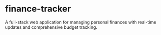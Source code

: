 # finance-tracker
A full-stack web application for managing personal finances with real-time updates and comprehensive budget tracking.
